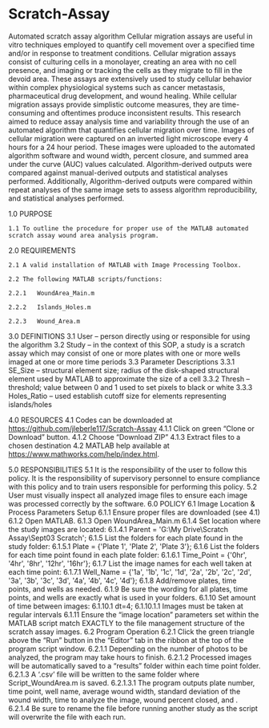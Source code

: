 # Scratch-Assay
Automated scratch assay algorithm
 Cellular migration assays are useful in vitro techniques employed to quantify cell movement over a specified time and/or in response to treatment conditions. Cellular migration assays consist of culturing cells in a monolayer, creating an area with no cell presence, and imaging or tracking the cells as they migrate to fill in the devoid area. These assays are extensively used to study cellular behavior within complex physiological systems such as cancer metastasis, pharmaceutical drug development, and wound healing. While cellular migration assays provide simplistic outcome measures, they are time-consuming and oftentimes produce inconsistent results. This research aimed to reduce assay analysis time and variability through the use of an automated algorithm that quantifies cellular migration over time. Images of cellular migration were captured on an inverted light microscope every 4 hours for a 24 hour period. These images were uploaded to the automated algorithm software and wound width, percent closure, and summed area under the curve (AUC) values calculated. Algorithm-derived outputs were compared against manual-derived outputs and statistical analyses performed. Additionally, Algorithm-derived outputs were compared within repeat analyses of the same image sets to assess algorithm reproducibility, and statistical analyses performed. 


1.0	PURPOSE

	1.1	To outline the procedure for proper use of the MATLAB automated scratch assay wound area analysis program.

2.0	REQUIREMENTS

	2.1	A valid installation of MATLAB with Image Processing Toolbox.
	
	2.2	The following MATLAB scripts/functions:
	
	2.2.1	WoundArea_Main.m
	
	2.2.2	Islands_Holes.m
	
	2.2.3	Wound_Area.m

3.0	DEFINITIONS
	3.1	User – person directly using or responsible for using the algorithm
	3.2	Study – in the context of this SOP, a study is a scratch assay which may consist of one or more plates with one or more wells 						imaged at one or more time periods
	3.3	Parameter Descriptions
		3.3.1	SE_Size – structural element size; radius of the disk-shaped structural element used by MATLAB to approximate the size of a cell
		3.3.2	Thresh – threshold; value between 0 and 1 used to set pixels to black or white
		3.3.3	Holes_Ratio – used establish cutoff size for elements representing islands/holes

4.0	RESOURCES
	4.1	Codes can be downloaded at https://github.com/jleberle117/Scratch-Assay
		4.1.1	Click on green “Clone or Download” button.
		4.1.2	Choose “Download ZIP”
		4.1.3	Extract files to a chosen destination
	4.2	MATLAB help available at https://www.mathworks.com/help/index.html. 

5.0	RESPONSIBILITIES
	5.1	It is the responsibility of the user to follow this policy.  It is the responsibility of supervisory personnel to ensure compliance 	with this policy and to train users responsible for performing this policy.
	5.2	User must visually inspect all analyzed image files to ensure each image was processed correctly by the software.
6.0	POLICY
	6.1	Image Location & Process Parameters Setup
		6.1.1	Ensure proper files are downloaded (see 4.1)
		6.1.2	Open MATLAB.
		6.1.3	Open WoundArea_Main.m
		6.1.4	Set location where the study images are located:
			6.1.4.1	Parent = 'G:\My Drive\Scratch Assay\Sept03 Scratch';
		6.1.5	List the folders for each plate found in the study folder:
			6.1.5.1	Plate = {'Plate 1', 'Plate 2', 'Plate 3'};
		6.1.6	List the folders for each time point found in each plate folder:
			6.1.6.1	Time_Point = {'0hr', '4hr', '8hr', '12hr', '16hr'};
		6.1.7	List the image names for each well taken at each time point:
			6.1.7.1	Well_Name = {'1a', '1b', '1c', '1d', '2a', '2b', '2c', '2d', '3a', '3b', '3c', '3d', '4a', '4b', '4c', '4d'};
		6.1.8	Add/remove plates, time points, and wells as needed. 
		6.1.9	Be sure the wording for all plates, time points, and wells are exactly what is used in your folders.
		6.1.10	Set amount of time between images:
			6.1.10.1	dt=4;
				6.1.10.1.1	Images must be taken at regular intervals
		6.1.11	Ensure the “image location” parameters set within the MATLAB script match EXACTLY to the file management structure of the 							scratch assay images.
	6.2	Program Operation
		6.2.1	Click the green triangle above the “Run” button in the “Editor” tab in the ribbon at the top of the program script window.
			6.2.1.1	Depending on the number of photos to be analyzed, the program may take hours to finish.
			6.2.1.2	Processed images will be automatically saved to a “results” folder within each time point folder.
			6.2.1.3	A ‘.csv’ file will be written to the same folder where Script_WoundArea.m is saved.
				6.2.1.3.1	The program outputs plate number, time point, well name, average wound width, standard deviation of the wound width, time 				to analyze the image, wound percent closed, and .
			6.2.1.4	Be sure to rename the file before running another study as the script will overwrite the file with each run.
